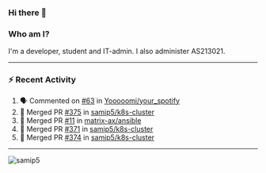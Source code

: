 ### Hi there 👋

### Who am I?
I'm a developer, student and IT-admin. I also administer AS213021.

---
### :zap: Recent Activity
<!--START_SECTION:activity-->
1. 🗣 Commented on [#63](https://github.com/Yooooomi/your_spotify/issues/63) in [Yooooomi/your_spotify](https://github.com/Yooooomi/your_spotify)
2. 🎉 Merged PR [#375](https://github.com/samip5/k8s-cluster/pull/375) in [samip5/k8s-cluster](https://github.com/samip5/k8s-cluster)
3. 🎉 Merged PR [#11](https://github.com/matrix-ax/ansible/pull/11) in [matrix-ax/ansible](https://github.com/matrix-ax/ansible)
4. 🎉 Merged PR [#371](https://github.com/samip5/k8s-cluster/pull/371) in [samip5/k8s-cluster](https://github.com/samip5/k8s-cluster)
5. 🎉 Merged PR [#374](https://github.com/samip5/k8s-cluster/pull/374) in [samip5/k8s-cluster](https://github.com/samip5/k8s-cluster)
<!--END_SECTION:activity-->
---

<img align="center" src="https://github-readme-stats.vercel.app/api?username=samip5&show_icons=true" alt="samip5" />
